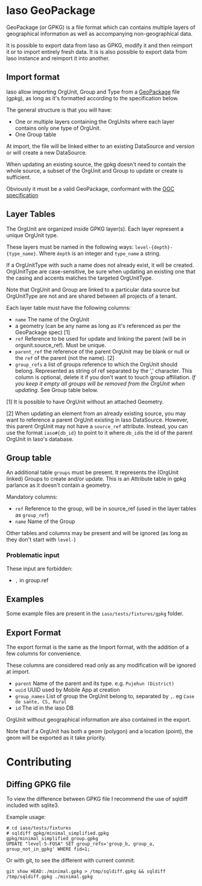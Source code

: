Iaso GeoPackage
========================

GeoPackage (or GPKG) is a file format which can contains multiple layers of geographical information as well
as accompanying non-geographical data.

It is possible to export data from Iaso as GPKG, modify it and then reimport it or to import entirely fresh data. It is
is also possible to export data from Iaso instance and reimport it into another.

Import format
-------------

Iaso allow importing OrgUnit, Group and Type from a [GeoPackage](https://www.geopackage.org/) file (gpkg), as long
as it's formatted according to the specification below.

The general structure is that you will have:
 * One or multiple layers containing the OrgUnits where each layer contains only one type of OrgUnit.
 * One Group table

At import, the file will be linked either to an existing DataSource and version or will create a new DataSource.

When updating an existing source, the gpkg doesn't need to contain the whole source, a subset of the OrgUnit and Group
to update or create is sufficient.

Obviously it must be a valid GeoPackage, conformant with the [OGC specification](https://www.geopackage.org/spec/)

## Layer Tables
The OrgUnit are organized inside GPKG layer(s). Each layer represent a unique OrgUnit type.

These layers must be named in the following ways: `level-{depth}-{type_name}`. Where `depth` is an integer and `type_name` a string.

If a OrgUnitType with such a name does not already exist, it will be created. OrgUnitType are case-sensitive, 
be sure when updating an existing one that the casing and accents matches the targeted OrgUnitType. 

Note that OrgUnit and Group are linked to a particular data source but OrgUnitType are not and are shared between all projects of a tenant.

Each layer table must have the following columns:
* `name` The name of the OrgUnit
* a geometry (can be any name as long as it's referenced as per the GeoPackage spec) [1]
* `ref` Reference to be used for update and linking the parent (will be in orgunit.source_ref). Must be unique.
* `parent_ref` the reference of the parent OrgUnit may be blank or null or the `ref` of the parent (not the name). [2]
* `group_refs` a list of groups reference to which the OrgUnit should belong. Represented as string of ref separated by the ',' character. This column is optional, delete it if you don't want to touch group affiliation. *If you keep it empty all groups will be removed from the OrgUnit when updating*. See Group table below.


[1] It is possible to have OrgUnit without an attached Geometry.

[2] When updating an element from an already existing source, you may want to reference a parent OrgUnit existing in Iaso DataSource. However, this parent OrgUnit may not have a `source_ref` attribute. Instead, you can use the format `iaso#{db_id}` to point to it where `db_id`is the id of the parent OrgUnit in Iaso's database.


## Group table

An additional table `groups` must be present. It represents
the (OrgUnit linked) Groups to create and/or update.  This is an Attribute table in gpkg parlance as it doesn't contain a geometry.

Mandatory columns:
* `ref` Reference to the group, will be in source_ref (used in the layer tables as `group_ref`)
* `name` Name of the Group

Other tables and columns may be present and will be ignored (as long as they don't start with `level-`)

### Problematic input

These input are forbidden:

* `,` in group.ref

## Examples

Some example files are present in the `iaso/tests/fixtures/gpkg` folder.


Export Format
-------------

The export format is the same as the Import format, with the addition of a few columns for convenience.

These columns are considered read only as any modification will be ignored at import.

* `parent` Name of the parent and its type. e.g. `Pujehun (District)`
* `uuid` UUID used by Mobile App at creation
* `group_names` List of group the OrgUnit belong to, separated by `,`. eg  `Case de sante, CS, Rural`
* `id` The id in the iaso DB

OrgUnit without geographical information are also contained in the export.

Note that if a OrgUnit has both a geom (polygon) and a location (point),
the geom will be exported as it take priority.

Contributing
============

Diffing GPKG file
-----------------

To view the difference between GPKG file I recommend the use of sqldiff included with sqlite3.

Example usage:
```
# cd iaso/tests/fixtures
# sqldiff gpkg/minimal_simplified.gpkg gpkg/minimal_simplified_group.gpkg
UPDATE "level-5-FOSA" SET group_refs='group_b, group_a, group_not_in_gpkg' WHERE fid=1;
```

Or with git, to see the different with current commit:
```
git show HEAD:./minimal.gpkg > /tmp/sqldiff.gpkg && sqldiff /tmp/sqldiff.gpkg ./minimal.gpkg
```
